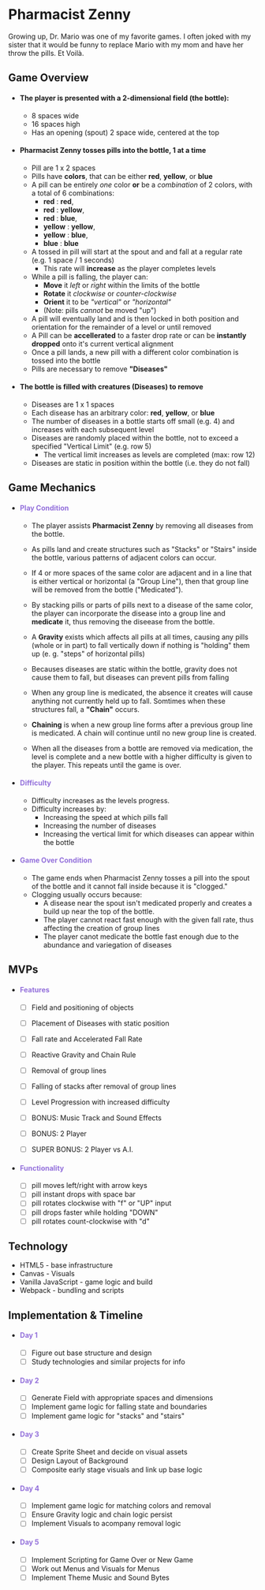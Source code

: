 <link href="https://raw.githubusercontent.com/TORTO21/PharmacistZenny/master/PharmZenny.css" rel="stylesheet"></link>

# <span>Pharmacist Zenny</span>

Growing up, Dr. Mario was one of my favorite games.  I often joked with my sister that it would be funny to replace Mario with my mom and have her throw the pills. Et Voilà.

## <orange>**Game Overview**</orange>

- #### <green>**The player is presented with a 2-dimensional field (the bottle):**</green>

  - 8 spaces wide
  - 16 spaces high
  - Has an opening (spout) 2 space wide, centered at the top

- #### <green>**Pharmacist Zenny tosses pills into the bottle, 1 at a time**</green>

  - Pill are 1 x 2 spaces
  - Pills have **colors**, that can be either 
  <red>**red**</red>, 
  <yellow>**yellow**</yellow>, or 
  <blue>**blue**</blue>
  - A pill can be entirely *one* color **or** be a *combination* of 2 colors, with a total of 6 combinations:
    - <red>**red**</red> :
      <red>**red**</red>, 
    - <red>**red**</red> :
      <yellow>**yellow**</yellow>, 
    - <red>**red**</red> :
      <blue>**blue**</blue>, 
    - <yellow>**yellow**</yellow> :
      <yellow>**yellow**</yellow>,
    - <yellow>**yellow**</yellow> :
      <blue>**blue**</blue>, 
    - <blue>**blue**<blue> :
      <blue>**blue**</blue>
  - A tossed in pill will start at the spout and and fall at a regular rate (e.g. 1 space / 1 seconds)
    - This rate will **increase** as the player completes levels
  - While a pill is falling, the player can:
    - **Move** it *left* or *right* within the limits of the bottle
    - **Rotate** it *clockwise* or *counter-clockwise*
    - **Orient** it to be *"vertical"* or *"horizontal"*
    - (Note: pills *cannot* be moved "up")
  - A pill will eventually land and is then locked in both position and orientation for the remainder of a level or until removed
  - A Pill can be **accellerated** to a faster drop rate or can be **instantly dropped** onto it's current vertical alignment
  - Once a pill lands, a new pill with a different color combination is tossed into the bottle
  - Pills are necessary to remove **"Diseases"** 


- #### <green>**The bottle is filled with creatures (Diseases) to remove**</green>

  - Diseases are 1 x 1 spaces
  - Each disease has an arbitrary color: 
  <red>**red**</red>, 
  <yellow>**yellow**</yellow>, or 
  <blue>**blue**</blue>
  - The number of diseases in a bottle starts off small (e.g. 4) and increases with each subsequent level
  - Diseases are randomly placed within the bottle, not to exceed a specified "Vertical Limit" (e.g. row 5)
    - The vertical limit increases as levels are completed (max: row 12)
  - Diseases are static in position within the bottle (i.e. they do not fall)

## <orange>**Game Mechanics**</orange>

- #### <span style="color:mediumpurple">**Play Condition**</span>

  - The player assists **Pharmacist Zenny** by removing all diseases from the bottle.
  
  - As pills land and create structures such as "Stacks" or "Stairs" inside the bottle, various patterns of adjacent colors can occur.
  
  - If 4 or more spaces of the same color are adjacent and in a line that is either vertical or horizontal (a "Group Line"), then that group line will be removed from the bottle ("Medicated").
  
  - By stacking pills or parts of pills next to a disease of the same color, the player can incorporate the disease into a group line and **medicate** it, thus removing the diseease from the bottle.
  
  - A **Gravity** exists which affects all pills at all times, causing any pills (whole or in part) to fall vertically down if nothing is "holding" them up (e. g. "steps" of horizontal pills)
  
  - Becauses diseases are static within the bottle, gravity does not cause them to fall, but diseases can prevent pills from falling
  
  - When any group line is medicated, the absence it creates will cause anything not currently held up to fall.  Somtimes when these structures fall, a **"Chain"** occurs.
  
  - **Chaining** is when a new group line forms after a previous group line is medicated.  A chain will continue until no new group line is created.
  
  - When all the diseases from a bottle are removed via medication, the level is complete and a new bottle with a higher difficulty is given to the player.  This repeats until the game is over.

- #### <span style="color:mediumpurple">**Difficulty**</span>

  - Difficulty increases as the levels progress.
  - Difficulty increases by:
    - Increasing the speed at which pills fall
    - Increasing the number of diseases
    - Increasing the vertical limit for which diseases can appear within the bottle

- #### <span style="color:mediumpurple">**Game Over Condition**</span>

  - The game ends when Pharmacist Zenny tosses a pill into the spout of the bottle and it cannot fall inside because it is "clogged."
  - Clogging usually occurs because:
    - A disease near the spout isn't medicated properly and creates a build up near the top of the bottle.
    - The player cannot react fast enough with the given fall rate, thus affecting the creation of group lines
    - The player canot medicate the bottle fast enough due to the abundance and variegation of diseases

## <orange>**MVPs**</orange>

- #### <span style="color:mediumpurple">**Features**</span>

  - [ ] Field and positioning of objects
  - [ ] Placement of Diseases with static position
  - [ ] Fall rate and Accelerated Fall Rate
  - [ ] Reactive Gravity and Chain Rule
  - [ ] Removal of group lines
  - [ ] Falling of stacks after removal of group lines
  - [ ] Level Progression with increased difficulty
  - [ ] BONUS: Music Track and Sound Effects
  - [ ] BONUS: 2 Player
  - [ ] SUPER BONUS: 2 Player vs A.I.


- #### <span style="color:mediumpurple">**Functionality**</span>

  - [ ] pill moves left/right with arrow keys
  - [ ] pill instant drops with space bar
  - [ ] pill rotates clockwise with "f" or "UP" input
  - [ ] pill drops faster while holding "DOWN"
  - [ ] pill rotates count-clockwise with "d"

## <orange>**Technology**</orange>

  - HTML5 - base infrastructure
  - Canvas - Visuals
  - Vanilla JavaScript - game logic and build
  - Webpack - bundling and scripts

## <orange>**Implementation & Timeline**</orange>

- #### <span style="color:mediumpurple">**Day 1**</span>

  - [ ] Figure out base structure and design
  - [ ] Study technologies and similar projects for info

- #### <span style="color:mediumpurple">**Day 2**</span>

  - [ ] Generate Field with appropriate spaces and dimensions
  - [ ] Implement game logic for falling state and boundaries
  - [ ] Implement game logic for "stacks" and "stairs"

- #### <span style="color:mediumpurple">**Day 3**</span>

  - [ ] Create Sprite Sheet and decide on visual assets
  - [ ] Design Layout of Background
  - [ ] Composite early stage visuals and link up base logic  

- #### <span style="color:mediumpurple">**Day 4**</span>

  - [ ] Implement game logic for matching colors and removal
  - [ ] Ensure Gravity logic and chain logic persist
  - [ ] Implement Visuals to acompany removal logic

- #### <span style="color:mediumpurple">**Day 5**</span>

  - [ ] Implement Scripting for Game Over or New Game
  - [ ] Work out Menus and Visuals for Menus
  - [ ] Implement Theme Music and Sound Bytes

<!-- </article> -->